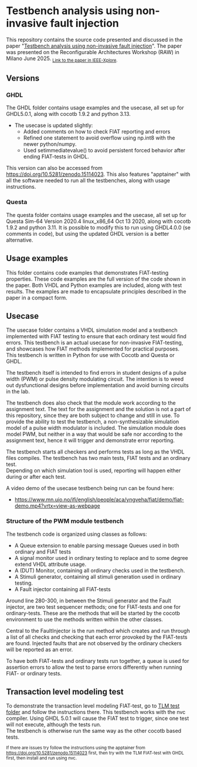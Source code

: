 # Testbench analysis using non-invasive fault injection
This repository contains the source code presented and discussed in the paper "[Testbench analysis using non-invasive fault injection](https://ieeexplore.ieee.org/document/11106058)". 
The paper was presented on the Reconfigurable Architectures Workshop (RAW) in Milano June 2025. 
<sub>[Link to the paper in IEEE-Xplore](https://ieeexplore.ieee.org/document/11106058).</sub> 

## Versions 
### GHDL 
The GHDL folder contains usage examples and the usecase, all set up for GHDL5.0.1, along with cocotb 1.9.2 and python 3.13.
* The usecase is updated slightly:
   * Added comments on how to check FIAT reporting and errors 
   * Refined one statement to avoid overflow using np.int8 with the newer python/numpy.
   * Used setimmediatevalue() to avoid persistent forced behavior after ending FIAT-tests in GHDL.

This version can also be accessed from https://doi.org/10.5281/zenodo.15114023. 
This also features "apptainer" with all the software needed to run all the testbenches, along with usage instructions. 

### Questa 
The questa folder contains usage examples and the usecase, all set up for Questa Sim-64 Version 2020.4 linux_x86_64 Oct 13 2020, along with cocotb 1.9.2 and python 3.11. 
It is possible to modify this to run using GHDL4.0.0 (se comments in code), but using the updated GHDL version is a better alternative.   

## Usage examples
This folder contains code examples that demonstrates FIAT-testing properties. 
These code examples are the full version of the code shown in the paper. 
Both VHDL and Python examples are included, along with test results. 
The examples are made to encapsulate principles described in the paper in a compact form. 

## Usecase
The usecase folder contains a VHDL simulation model and a testbench implemented with FIAT testing to ensure that each ordinary test would find errors. 
This testbench is an actual usecase for non-invasive FIAT-testing, and showcases how FIAT methods implemented for practical purposes. 
This testbench is written in Python for use with Cocotb and Questa or GHDL. 

The testbench itself is intended to find errors in student designs of a pulse width (PWM) or pulse density modulating circuit. 
The intention is to weed out dysfunctional designs before implementation and avoid burning circuits in the lab. 

The testbench does also check that the module work according to the assignment text. 
The text for the assignment and the solution is not a part of this repository, since they are both subject to change and still in use. 
To provide the ability to test the testbench, a non-synthesizable simulation model of a pulse width modulator is included.
The simulation module does model PWM, but neither in a way that would be safe nor according to the assignment text, hence it will trigger and demonstrate error reporting. 

The testbench starts all checkers and performs tests as long as the VHDL files compiles. 
The testbench has two main tests, FIAT tests and an ordinary test.  
Depending on which simulation tool is used, reporting will happen either during or after each test.  

A video demo of the usecase testbench being run can be found here: 
* https://www.mn.uio.no/ifi/english/people/aca/yngveha/fiat/demo/fiat-demo.mp4?vrtx=view-as-webpage

### Structure of the PWM module testbench

The testbench code is organized using classes as follows:
* A Queue extension to enable parsing message Queues used in both ordinary and FIAT tests
* A signal monitor used in ordinary testing to replace and to some degree extend VHDL attribute usage.  
* A (DUT) Monitor, containing all ordinary checks used in the testbench.
* A Stimuli generator, containing all stimuli generation used in ordinary testing.
* A Fault injector containing all FIAT-tests

Around line 280-300, in between the Stimuli generator and the Fault injector, are two test sequencer methods; one for FIAT-tests and one for ordinary-tests. 
These are the methods that will be started by the cocotb environment to use the methods written within the other classes. 

Central to the FaultInjector is the run method which creates and run through a list of all checks and checking that each error provoked by the FIAT-tests are found. 
Injected faults that are not observed by the ordinary checkers will be reported as an error.

To have both FIAT-tests and ordinary tests run together, a queue is used for assertion errors to allow the test to parse errors differently when running FIAT- or ordinary tests.

## Transaction level modeling test

To demonstrate the transaction level modeling FIAT-test, go to [TLM test folder](/transaction/test/) and follow the instructions there. 
This testbench works with the nvc compiler. 
Using GHDL 5.0.1 will cause the FIAT test to trigger, since one test will not execute, although the tests run.  
The testbench is otherwise run the same way as the other cocotb based tests. 

<sub>If there are issues try follow the instructions using the apptainer from https://doi.org/10.5281/zenodo.15114023 first, then try with the TLM FIAT-test with GHDL first, then install and run using nvc. </sub>
